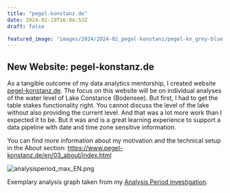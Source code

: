 ```yaml
---
title: "pegel-konstanz.de"
date: 2024-02-19T16:04:53Z
draft: false

featured_image: "images/2024/2024-02_pegel-konstanz/pegel-kn_grey-blue.png"
---
```


## New Website: pegel-konstanz.de

As a tangible outcome of my data analytics mentorship, I created website [pegel-konstanz.de](https://www.pegel-konstanz.de/en/index.html). The focus on this website will be on individual analyses of the water level of Lake Constance (Bodensee). But first, I had to get the table stakes functionality right. You cannot discuss the level of the lake without also providing the current level. And that was a lot more work than I expected it to be. But it was and is a great learning experience to support a data pipeline with date and time zone sensitive information.

You can find more information about my motivation and the technical setup in the About section: https://www.pegel-konstanz.de/en/03_about/index.html

![analysisperiod_max_EN.png](/images/2024/2024-02_pegel-konstanz/analysisperiod_max_EN.png)

Exemplary analysis graph taken from my [Analysis Period investigation](https://www.pegel-konstanz.de/en/02_analysis/02_01_basics/time_frame/index.html).